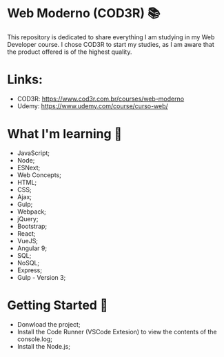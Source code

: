 # Web Moderno (COD3R) :books:
This repository is dedicated to share everything I am studying in my Web Developer course. I chose COD3R to start my studies, as I am aware that the product offered is of the highest quality.

# Links:
* COD3R: https://www.cod3r.com.br/courses/web-moderno
* Udemy: https://www.udemy.com/course/curso-web/

# What I'm learning :blue_book:
* JavaScript;
* Node;
* ESNext;
* Web Concepts;
* HTML;
* CSS;
* Ajax;
* Gulp;
* Webpack;
* jQuery;
* Bootstrap;
* React;
* VueJS;
* Angular 9;
* SQL;
* NoSQL;
* Express;
* Gulp - Version 3;

# Getting Started :rocket:
* Donwload the project;
* Install the Code Runner (VSCode Extesion) to view the contents of the console.log;
* Install the Node.js;
